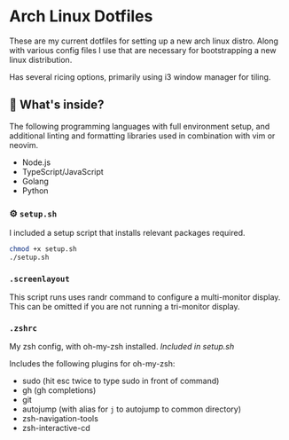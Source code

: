 # Arch Linux Dotfiles

These are my current dotfiles for setting up a new arch linux distro.
Along with various config files I use that are necessary for bootstrapping
a new linux distribution. 

Has several ricing options, primarily using i3 window manager for tiling.

## 🧰 What's inside?

The following programming languages with full environment setup, and additional 
linting and formatting libraries used in combination with vim or neovim. 

- Node.js
- TypeScript/JavaScript
- Golang 
- Python 

### ⚙️ `setup.sh`

I included a setup script that installs relevant packages required.

```bash
chmod +x setup.sh
./setup.sh
```

### `.screenlayout`

This script runs uses randr command to configure a multi-monitor display. This can
be omitted if you are not running a tri-monitor display.

### `.zshrc`

My zsh config, with oh-my-zsh installed. *Included in setup.sh*

Includes the following plugins for oh-my-zsh:

- sudo (hit esc twice to type sudo in front of command)
- gh (gh completions)
- git
- autojump (with alias for `j` to autojump to common directory)
- zsh-navigation-tools
- zsh-interactive-cd
